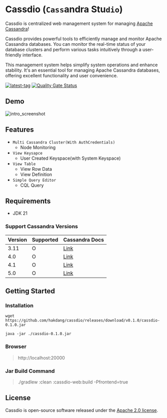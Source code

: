 # Cassdio (`Cass`andra Stu`dio`)

Cassdio is centralized web management system for managing [Apache Cassandra](https://cassandra.apache.org/_/index.html)!

Cassdio provides powerful tools to efficiently manage and monitor Apache Cassandra databases. You can monitor the
real-time status of your database clusters and perform various tasks intuitively through a user-friendly interface.

This management system helps simplify system operations and enhance stability. It's an essential tool for managing
Apache Cassandra databases, offering excellent functionality and user convenience.

[![latest-tag](https://badgen.net/github/release/hakdang/cassdio)](https://github.com/hakdang/cassdio/releases)
[![Quality Gate Status](https://sonarcloud.io/api/project_badges/measure?project=hakdang_cassdio&metric=alert_status)](https://sonarcloud.io/summary/new_code?id=hakdang_cassdio)

## Demo

![intro_screenshot](./docs/screenshot/intro_s1.gif)

## Features

- `Multi Cassandra Cluster(With AuthCredentials)`
    - Node Monitoring
- `View Keysapce`
    - User Created Keyspace(with System Keyspace)
- `View Table`
    - View Row Data
    - View Definition
- `Simple Query Editor`
    - CQL Query

## Requirements

- JDK 21

### Support Cassandra Versions

 Version | Supported | Cassandra Docs                                           
---------|-----------|----------------------------------------------------------
 3.11    | O         | [Link](https://cassandra.apache.org/doc/3.11/index.html) 
 4.0     | O         | [Link](https://cassandra.apache.org/doc/4.0/index.html)  
 4.1     | O         | [Link](https://cassandra.apache.org/doc/4.1/index.html)  
 5.0     | O         | [Link](https://cassandra.apache.org/doc/5.0/index.html)  

## Getting Started

### Installation

```
wget https://github.com/hakdang/cassdio/releases/download/v0.1.0/cassdio-0.1.0.jar

java -jar ./cassdio-0.1.0.jar
```

### Browser

> http://localhost:20000

### Jar Build Command

> ./gradlew :clean :cassdio-web:build -Pfrontend=true

[//]: # (## Environment)

[//]: # ()

[//]: # (env name | description | env value | default value)

[//]: # (-- | -- | -- | --)

[//]: # (CASSDIO_DATABASE_PATH | database file path | -dDB_PATH:test | ${userHome}/.cassdio)

[//]: # ()

## License

Cassdio is open-source software released under
the [Apache 2.0 license](https://www.apache.org/licenses/LICENSE-2.0.html).
